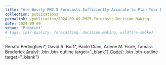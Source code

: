 ```yaml
---
title: "Are Hourly PM2.5 Forecasts Sufficiently Accurate to Plan Your Day? Individual Decision Making in the Face of Increasing Wildfire Smoke"
collection: publications
permalink: /publication/2024-09-09-PM25-Forecasts-Decision-Making
date: 2024-09-09
venue: 'Preprint'
# tags: [air-quality, forecasting, decision-making, wildfire-smoke]
---
```

Renato Berlinghieri\*, David R. Burt\*, Paolo Giani, Arlene M. Fiore, Tamara Broderick [Arxiv](https://arxiv.org/abs/2409.05866){: .btn .btn-outline target="_blank"} [Code](https://github.com/DavidRBurt/BAMS-PM25-Forecasting){: .btn .btn-outline target="_blank"}

<!-- Optional: add Code / Data links if released -->
<!-- [Code](#){: .btn .btn-outline target="_blank"} [Data](#){: .btn .btn-outline target="_blank"} -->

<!-- Abstract (trimmed). You can replace with full text if desired. -->
<!-- Wildfire frequency is increasing as the climate changes... (add summary) -->
